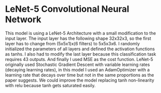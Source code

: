 # LeNet-5 Convolutional Neural Network
This model is using a LeNet-5 Architecture with a small modification to the input layer. The input layer has the following shape 32x32x3, so the first layer has to change from (5x5x1)x(6 filters) to 5x5x3x6. I randomly initialized the parameters of all layers and defined the activation functions as tanhs.  I also had to modify the last layer because this classification task requires 43 outputs. And finally I used MSE as the cost function. LeNet-5 originally used Stochastic Gradient Descent with variable learning rates (decaying learning rates), in this model I used an AdamOptimizer with a learning rate that decays over time but not in the same proportions as the paper suggests. We could improve the model replacing tanh non-linearity with relu because tanh gets saturated easily.